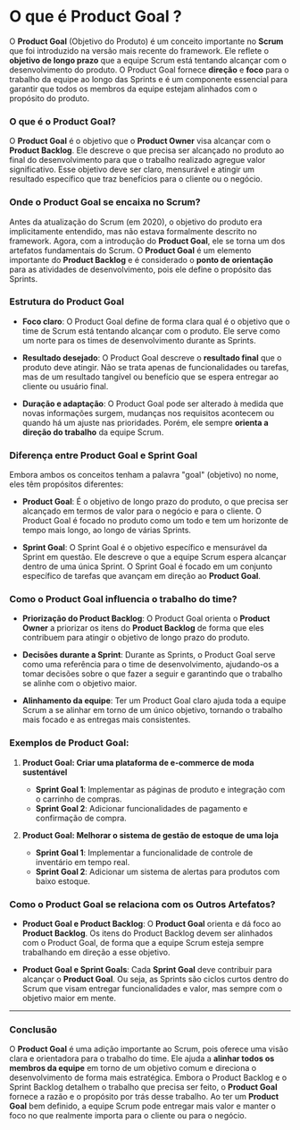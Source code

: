 # O que é **Product Goal** ?

O **Product Goal** (Objetivo do Produto) é um conceito importante no **Scrum** que foi introduzido na versão mais recente do framework. Ele reflete o **objetivo de longo prazo** que a equipe Scrum está tentando alcançar com o desenvolvimento do produto. O Product Goal fornece **direção** e **foco** para o trabalho da equipe ao longo das Sprints e é um componente essencial para garantir que todos os membros da equipe estejam alinhados com o propósito do produto.

### O que é o **Product Goal**?

O **Product Goal** é o objetivo que o **Product Owner** visa alcançar com o **Product Backlog**. Ele descreve o que precisa ser alcançado no produto ao final do desenvolvimento para que o trabalho realizado agregue valor significativo. Esse objetivo deve ser claro, mensurável e atingir um resultado específico que traz benefícios para o cliente ou o negócio.

### Onde o **Product Goal** se encaixa no Scrum?

Antes da atualização do Scrum (em 2020), o objetivo do produto era implicitamente entendido, mas não estava formalmente descrito no framework. Agora, com a introdução do **Product Goal**, ele se torna um dos artefatos fundamentais do Scrum. O **Product Goal** é um elemento importante do **Product Backlog** e é considerado o **ponto de orientação** para as atividades de desenvolvimento, pois ele define o propósito das Sprints.

### **Estrutura do Product Goal**

- **Foco claro**: O Product Goal define de forma clara qual é o objetivo que o time de Scrum está tentando alcançar com o produto. Ele serve como um norte para os times de desenvolvimento durante as Sprints.
  
- **Resultado desejado**: O Product Goal descreve o **resultado final** que o produto deve atingir. Não se trata apenas de funcionalidades ou tarefas, mas de um resultado tangível ou benefício que se espera entregar ao cliente ou usuário final.

- **Duração e adaptação**: O Product Goal pode ser alterado à medida que novas informações surgem, mudanças nos requisitos acontecem ou quando há um ajuste nas prioridades. Porém, ele sempre **orienta a direção do trabalho** da equipe Scrum.

### Diferença entre **Product Goal** e **Sprint Goal**

Embora ambos os conceitos tenham a palavra "goal" (objetivo) no nome, eles têm propósitos diferentes:

- **Product Goal**: É o objetivo de longo prazo do produto, o que precisa ser alcançado em termos de valor para o negócio e para o cliente. O Product Goal é focado no produto como um todo e tem um horizonte de tempo mais longo, ao longo de várias Sprints.

- **Sprint Goal**: O Sprint Goal é o objetivo específico e mensurável da Sprint em questão. Ele descreve o que a equipe Scrum espera alcançar dentro de uma única Sprint. O Sprint Goal é focado em um conjunto específico de tarefas que avançam em direção ao **Product Goal**.

### Como o **Product Goal** influencia o trabalho do time?

- **Priorização do Product Backlog**: O Product Goal orienta o **Product Owner** a priorizar os itens do **Product Backlog** de forma que eles contribuem para atingir o objetivo de longo prazo do produto.
  
- **Decisões durante a Sprint**: Durante as Sprints, o Product Goal serve como uma referência para o time de desenvolvimento, ajudando-os a tomar decisões sobre o que fazer a seguir e garantindo que o trabalho se alinhe com o objetivo maior.

- **Alinhamento da equipe**: Ter um Product Goal claro ajuda toda a equipe Scrum a se alinhar em torno de um único objetivo, tornando o trabalho mais focado e as entregas mais consistentes.

### Exemplos de **Product Goal**:

1. **Product Goal: Criar uma plataforma de e-commerce de moda sustentável**  
   - **Sprint Goal 1**: Implementar as páginas de produto e integração com o carrinho de compras.
   - **Sprint Goal 2**: Adicionar funcionalidades de pagamento e confirmação de compra.

2. **Product Goal: Melhorar o sistema de gestão de estoque de uma loja**  
   - **Sprint Goal 1**: Implementar a funcionalidade de controle de inventário em tempo real.
   - **Sprint Goal 2**: Adicionar um sistema de alertas para produtos com baixo estoque.

### Como o **Product Goal** se relaciona com os **Outros Artefatos**?

- **Product Goal e Product Backlog**: O **Product Goal** orienta e dá foco ao **Product Backlog**. Os itens do Product Backlog devem ser alinhados com o Product Goal, de forma que a equipe Scrum esteja sempre trabalhando em direção a esse objetivo.
  
- **Product Goal e Sprint Goals**: Cada **Sprint Goal** deve contribuir para alcançar o **Product Goal**. Ou seja, as Sprints são ciclos curtos dentro do Scrum que visam entregar funcionalidades e valor, mas sempre com o objetivo maior em mente.

---

### **Conclusão**

O **Product Goal** é uma adição importante ao Scrum, pois oferece uma visão clara e orientadora para o trabalho do time. Ele ajuda a **alinhar todos os membros da equipe** em torno de um objetivo comum e direciona o desenvolvimento de forma mais estratégica. Embora o Product Backlog e o Sprint Backlog detalhem o trabalho que precisa ser feito, o **Product Goal** fornece a razão e o propósito por trás desse trabalho. Ao ter um **Product Goal** bem definido, a equipe Scrum pode entregar mais valor e manter o foco no que realmente importa para o cliente ou para o negócio.